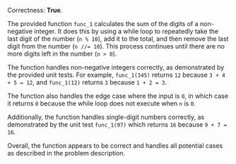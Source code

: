 Correctness: **True**.

The provided function `func_1` calculates the sum of the digits of a non-negative integer. It does this by using a while loop to repeatedly take the last digit of the number (`n % 10`), add it to the total, and then remove the last digit from the number (`n //= 10`). This process continues until there are no more digits left in the number (`n > 0`).

The function handles non-negative integers correctly, as demonstrated by the provided unit tests. For example, `func_1(345)` returns `12` because `3 + 4 + 5 = 12`, and `func_1(12)` returns `3` because `1 + 2 = 3`.

The function also handles the edge case where the input is `0`, in which case it returns `0` because the while loop does not execute when `n` is `0`.

Additionally, the function handles single-digit numbers correctly, as demonstrated by the unit test `func_1(97)` which returns `16` because `9 + 7 = 16`.

Overall, the function appears to be correct and handles all potential cases as described in the problem description.